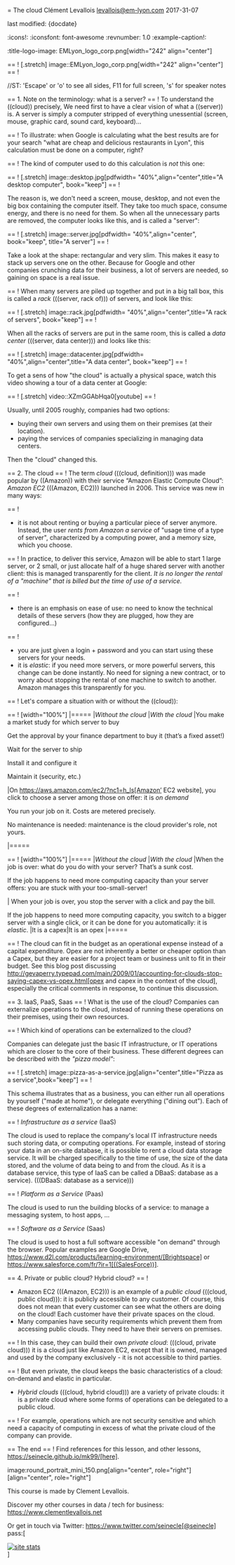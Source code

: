 = The cloud
Clément Levallois <levallois@em-lyon.com>
2017-31-07

last modified: {docdate}

:icons!:
:iconsfont:   font-awesome
:revnumber: 1.0
:example-caption!:

:title-logo-image: EMLyon_logo_corp.png[width="242" align="center"]

== !
[.stretch]
image::EMLyon_logo_corp.png[width="242" align="center"]
== !


//ST: 'Escape' or 'o' to see all sides, F11 for full screen, 's' for speaker notes

== 1. Note on the terminology: what is a server?
== !
To understand the ((cloud)) precisely, We need first to have a clear vision of what a ((server)) is. A server is simply a computer stripped of everything unessential (screen, mouse, graphic card, sound card, keyboard)...

== !
To illustrate: when Google is calculating what the best results are for your search "what are cheap and delicious restaurants in Lyon", this calculation must be done on a computer, right?

== !
The kind of computer used to do this calculation is *not* this one:

== !
[.stretch]
image::desktop.jpg[pdfwidth= "40%",align="center",title="A desktop computer", book="keep"]
== !


The reason is, we don't need a screen, mouse, desktop, and not even the big box containing the computer itself.
They take too much space, consume energy, and there is no need for them.
So when all the unnecessary parts are removed, the computer looks like this, and is called a "server":

== !
[.stretch]
image::server.jpg[pdfwidth= "40%",align="center", book="keep", title="A server"]
== !


Take a look at the shape: rectangular and very slim.
This makes it easy to stack up servers one on the other.
Because for Google and other companies crunching data for their business, a lot of servers are needed, so gaining on space is a real issue.

== !
When many servers are piled up together and put in a big tall box, this is called a *rack* (((server, rack of))) of servers, and look like this:

== !
[.stretch]
image::rack.jpg[pdfwidth= "40%",align="center",title="A rack of servers", book="keep"]
== !


When all the racks of servers are put in the same room, this is called a *data center* (((server, data center))) and looks like this:

== !
[.stretch]
image::datacenter.jpg[pdfwidth= "40%",align="center",title="A data center", book="keep"]
== !


To get a sens of how "the cloud" is actually a physical space, watch this video showing a tour of a data center at Google:

== !
[.stretch]
video::XZmGGAbHqa0[youtube]
== !

Usually, until 2005 roughly, companies had two options:

- buying their own servers and using them on their premises (at their location).
- paying the services of companies specializing in managing data centers.

Then the "cloud" changed this.

== 2. The cloud
== !
The term *cloud* (((cloud, definition))) was made popular by ((Amazon)) with their service “Amazon Elastic Compute Cloud”: *Amazon EC2* (((Amazon, EC2))) launched in 2006. This service was new in many ways:


== !
- it is not about renting or buying a particular piece of server anymore.
Instead, the user *rents from Amazon a service* of "usage time of a type of server", characterized by a computing power, and a memory size, which you choose.

== !
In practice, to deliver this service, Amazon will be able to start 1 large server, or 2 small, or just allocate half of a huge shared server with another client: this is managed transparently for the client.
*It is no longer the rental of a "machine" that is billed but the time of use of a service.*

== !
- there is an emphasis on ease of use: no need to know the technical details of these servers (how they are plugged, how they are configured…)

== !
- you are just given a login + password and you can start using these servers for your needs.
- it is *elastic*: if you need more servers, or more powerful servers, this change can be done instantly.
No need for signing a new contract, or to worry about stopping the rental of one machine to switch to another.
Amazon manages this transparently for you.

== !
Let's compare a situation with or without the ((cloud)):


== !
[width="100%"]
|=====
|*Without the cloud* |*With the cloud*
|You make a market study for which server to buy

Get the approval by your finance department to buy it (that’s a fixed asset!)

Wait for the server to ship

Install it and configure it

Maintain it (security, etc.)

|On https://aws.amazon.com/ec2/?nc1=h_ls[Amazon’ EC2 website], you click to choose a server among those on offer: it is *on demand*

You run your job on it.
Costs are metered precisely.

No maintenance is needed: maintenance is the cloud provider's role, not yours.

|=====


== !
[width="100%"]
|=====
|*Without the cloud* |*With the cloud*
|When the job is over: what do you do with your server? That’s a sunk cost.

If the job happens to need more computing capacity than your server offers: you are stuck with your too-small-server!

|
When your job is over, you stop the server with a click and pay the bill.

If the job happens to need more computing capacity, you switch to a bigger server with a single click, or it can be done for you automatically: it is *elastic*.
|It is a capex|It is an opex
|=====


== !
The cloud can fit in the budget as an operational expense instead of a capital expenditure.
Opex are not inherently a better or cheaper option than a Capex, but they are easier for a project team or business unit to fit in their budget.
See this blog post discussing  http://gevaperry.typepad.com/main/2009/01/accounting-for-clouds-stop-saying-capex-vs-opex.html[opex and capex in the context of the cloud], especially the critical comments in response, to continue this discussion.

== 3. IaaS, PaaS, Saas
== !
What is the use of the cloud? Companies can externalize operations to the cloud, instead of running these operations on their premises, using their own resources.


== !
Which kind of operations can be externalized to the cloud?

Companies can delegate just the basic IT infrastructure, or IT operations which are closer to the core of their business. These different degrees can be described with the *"pizza model"*:

== !
[.stretch]
image::pizza-as-a-service.jpg[align="center",title="Pizza as a service",book="keep"]
== !


This schema illustrates that as a business, you can either run all operations by yourself ("made at home"), or delegate everything ("dining out").
Each of these degrees of externalization has a name:


== !
*Infrastructure as a service* (IaaS)

The cloud is used to replace the company's local IT infrastructure needs such storing data, or computing operations.
For example, instead of storing your data in an on-site database, it is possible to rent a cloud data storage service.
It will be charged specifically to the time of use, the size of the data stored, and the volume of data being to and from the cloud.
As it is a database service, this type of IaaS can be called a DBaaS: database as a service). (((DBaaS: database as a service)))


== !
*Platform as a Service* (Paas)

The cloud is used to run the building blocks of a service: to manage a messaging system, to host apps, ...


== !
*Software as a Service* (Saas)

The cloud is used to host a full software accessible "on demand" through the browser.
Popular examples are Google Drive, https://www.d2l.com/products/learning-environment/[Brightspace] or https://www.salesforce.com/fr/?ir=1[((SalesForce))].

== 4. Private or public cloud? Hybrid cloud?
== !

- Amazon EC2 (((Amazon, EC2))) is an example of a *public cloud* (((cloud, public cloud))): it is publicly accessible to any customer. Of course, this does not mean that every customer can see what the others are doing on the cloud! Each customer have their private spaces on the cloud.
- Many companies have security requirements which prevent them from accessing public clouds.
They need to have their servers on premises.

== !
In this case, they can build their own *private cloud*: (((cloud, private cloud))) it is a cloud just like Amazon EC2, except that it is owned, managed and used by the company exclusively - it is not accessible to third parties.

== !
But even private, the cloud keeps the basic characteristics of a cloud: on-demand and elastic in particular.
- *Hybrid clouds* (((cloud, hybrid cloud))) are a variety of private clouds: it is a private cloud where some forms of operations can be delegated to a public cloud.


== !
For example, operations which are not security sensitive and which need a capacity of computing in excess of what the private cloud of the company can provide.

== The end
== !
Find references for this lesson, and other lessons, https://seinecle.github.io/mk99/[here].

image:round_portrait_mini_150.png[align="center", role="right"][align="center", role="right"]

This course is made by Clement Levallois.

Discover my other courses in data / tech for business: https://www.clementlevallois.net

Or get in touch via Twitter: https://www.twitter.com/seinecle[@seinecle]
pass:[    <!-- Start of StatCounter Code for Default Guide -->
    <script type="text/javascript">
        var sc_project = 11411204;
        var sc_invisible = 1;
        var sc_security = "11411204";
        var scJsHost = (("https:" == document.location.protocol) ?
            "https://secure." : "http://www.");
        document.write("<sc" + "ript type='text/javascript' src='" +
            scJsHost +
            "statcounter.com/counter/counter.js'></" + "script>");
    </script>
    <noscript><div class="statcounter"><a title="site stats"
    href="http://statcounter.com/" target="_blank"><img
    class="statcounter"
    src="//c.statcounter.com/11411204/0/11411204/1/" alt="site
    stats"></a></div></noscript>
    <!-- End of StatCounter Code for Default Guide -->]
